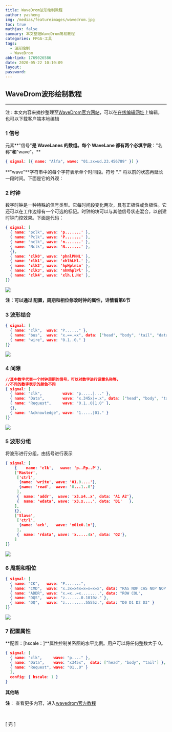 ```yaml
---
title: WaveDrom波形绘制教程
author: yasheng
img: /medias/featureimages/wavedrom.jpg
toc: true
mathjax: false
summary: 本文整理WaveDrom简易教程
categories: FPGA-工具
tags:
  - 波形绘制
  - WaveDrom
abbrlink: 1769026586
date: 2020-05-22 10:10:09
layout:
password:
---
```


## WaveDrom波形绘制教程

---

注 : 本文内容来摘抄整理至[WaveDrom官方网站](https://wavedrom.com/)，可以在[在线编辑网址](https://wavedrom.com/editor.html)上编辑，也可以下载客户端本地编辑

### 1 信号

元素**"信号"**是 WaveLanes 的数组。每个 WaveLane 都有两个必填字段**："名称"**和**"wave"。**

```json
{ signal: [{ name: "Alfa", wave: "01.zx=ud.23.456789" }] }
```

**"wave"**字符串中的每个字符表示单个时间段。符号 **"."** 将以前的状态再延长一段时间。下面是它的外观：

### 2 时钟

数字时钟是一种特殊的信号类型。它每时间段变化两次，具有正极性或负极性。它还可以在工作边缘有一个可选的标记。时钟的块可以与其他信号状态混合，以创建时钟门控效果。下面是代码：

```json
{ signal: [
  { name: "pclk", wave: 'p.......' },
  { name: "Pclk", wave: 'P.......' },
  { name: "nclk", wave: 'n.......' },
  { name: "Nclk", wave: 'N.......' },
  {},
  { name: 'clk0', wave: 'phnlPHNL' },
  { name: 'clk1', wave: 'xhlhLHl.' },
  { name: 'clk2', wave: 'hpHplnLn' },
  { name: 'clk3', wave: 'nhNhplPl' },
  { name: 'clk4', wave: 'xlh.L.Hx' },
]}
```

<img src="/images/post_images/wavedrom_tutorial/wavedrom_tutorial_01.png">

**注：可以通过 配置，周期和相位修改时钟的属性，详情看第6节**

### 3 波形结合

```json
{ signal: [
  { name: "clk",  wave: "P......" },
  { name: "bus",  wave: "x.==.=x", data: ["head", "body", "tail", "data"] },
  { name: "wire", wave: "0.1..0." }
]}
```

<img src="/images/post_images/wavedrom_tutorial/wavedrom_tutorial_02.png">

### 4 间隙

```json
//其中数字代表一个时钟周期的信号，可以对数字进行设置名称等，
//不同的数字表示的颜色不同
{ signal: [
  { name: "clk",         wave: "p.....|..." },
  { name: "Data",        wave: "x.345x|=.x", data: ["head", "body", "tail", "data"] },
  { name: "Request",     wave: "0.1..0|1.0" },
  {},
  { name: "Acknowledge", wave: "1.....|01." }
]}
```

<img src="/images/post_images/wavedrom_tutorial/wavedrom_tutorial_03.png">

### 5 波形分组

将波形进行分组，由括号进行表示

```json
{ signal: [
    {    name: 'clk',   wave: 'p..Pp..P'},
    ['Master',
     ['ctrl',
      {name: 'write', wave: '01.0....'},
      {name: 'read',  wave: '0...1..0'}
     ],
     {  name: 'addr',  wave: 'x3.x4..x', data: 'A1 A2'},
     {  name: 'wdata', wave: 'x3.x....', data: 'D1'   },
    ],
    {},
    ['Slave',
     ['ctrl',
      {name: 'ack',   wave: 'x01x0.1x'},
     ],
     {  name: 'rdata', wave: 'x.....4x', data: 'Q2'},
    ]
]}
```

<img src="/images/post_images/wavedrom_tutorial/wavedrom_tutorial_04.png">

### 6 周期和相位

```json
{ signal: [
  { name: "CK",   wave: "P.......",                                              period: 2  },
  { name: "CMD",  wave: "x.3x=x4x=x=x=x=x", data: "RAS NOP CAS NOP NOP NOP NOP", phase: 0.5 },
  { name: "ADDR", wave: "x.=x..=x........", data: "ROW COL",                     phase: 0.5 },
  { name: "DQS",  wave: "z.......0.1010z." },
  { name: "DQ",   wave: "z.........5555z.", data: "D0 D1 D2 D3" }
]}
```

<img src="/images/post_images/wavedrom_tutorial/wavedrom_tutorial_05.png">



### 7 配置属性

**配置：[hscale：]**属性控制关系图的水平比例。用户可以将任何整数大于 0。

```json
{ signal: [
  { name: "clk",     wave: "p...." },
  { name: "Data",    wave: "x345x",  data: ["head", "body", "tail"] },
  { name: "Request", wave: "01..0" }
  ],
  config: { hscale: 1 }
}
```

**其他略**

**注**： 查看更多内容，进入[wavedrom官方教程](https://wavedrom.com/tutorial.html)                

​                        

[  完  ]